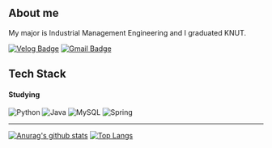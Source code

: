
## About me

My major is Industrial Management Engineering and I graduated KNUT.

[![Velog Badge](https://img.shields.io/badge/Blog-128848?style=flat-square&logo=Velog&logoColor=white)](https://velog.io/@munsi0405)  [![Gmail Badge](https://img.shields.io/badge/Gmail-d14836?style=flat-square&logo=Gmail&logoColor=white&link=mailto:rkqqkb@gmail.com)](mailto:munsi040513@gmail.com)

## Tech Stack

#### Studying 
![Python](https://img.shields.io/badge/python-3670A0?style=for-the-badge&logo=python&logoColor=ffdd54) ![Java](https://img.shields.io/badge/java-%23ED8B00.svg?style=for-the-badge&logo=java&logoColor=white)  ![MySQL](https://img.shields.io/badge/mysql-%2300f.svg?style=for-the-badge&logo=mysql&logoColor=white)  ![Spring](https://img.shields.io/badge/spring-%236DB33F.svg?style=for-the-badge&logo=spring&logoColor=white)

 ----

[![Anurag's github stats](https://github-readme-stats.vercel.app/api?username=Minsoo0405&show_icons=true)](https://github.com/anuraghazra/github-readme-stats)   [![Top Langs](https://github-readme-stats.vercel.app/api/top-langs/?username=Minsoo0405)](https://github.com/Minsoo0405/github-readme-stats)